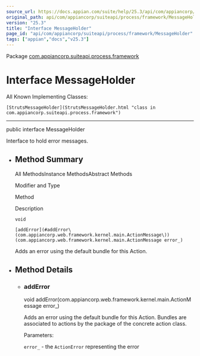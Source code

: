 ```yaml
---
source_url: https://docs.appian.com/suite/help/25.3/api/com/appiancorp/suiteapi/process/framework/MessageHolder.html
original_path: api/com/appiancorp/suiteapi/process/framework/MessageHolder.html
version: "25.3"
title: "Interface MessageHolder"
page_id: "api/com/appiancorp/suiteapi/process/framework/MessageHolder"
tags: ["appian","docs","v25.3"]
---
```



Package [com.appiancorp.suiteapi.process.framework](package-summary.html)

# Interface MessageHolder

All Known Implementing Classes:

`[StrutsMessageHolder](StrutsMessageHolder.html "class in com.appiancorp.suiteapi.process.framework")`

* * *

public interface MessageHolder

Interface to hold error messages.

-   ## Method Summary

    All MethodsInstance MethodsAbstract Methods

    Modifier and Type

    Method

    Description

    `void`

    `[addError](#addError\(com.appiancorp.web.framework.kernel.main.ActionMessage\))(com.appiancorp.web.framework.kernel.main.ActionMessage error_)`

    Adds an error using the default bundle for this Action.

-   ## Method Details

    -   ### addError

        void addError(com.appiancorp.web.framework.kernel.main.ActionMessage error\_)

        Adds an error using the default bundle for this Action. Bundles are associated to actions by the package of the concrete action class.

        Parameters:

        `error_` - the `ActionError` representing the error